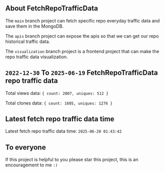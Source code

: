 ## About FetchRepoTrafficData

The `main` branch project can fetch specific repo everyday traffic data and save them in the MongoDB.

The `apis` branch project can expose the apis so that we can get our repo historical traffic data.

The `visualization` branch project is a frontend project that can make the repo traffic data visualization.

## `2022-12-30` To `2025-06-19` FetchRepoTrafficData repo traffic data

Total views data: `{ count: 2007, uniques: 512 }`

Total clones data: `{ count: 1605, uniques: 1276 }`

## Latest fetch repo traffic data time

Latest fetch repo traffic data time: `2025-06-20 01:43:42`

## To everyone

If this project is helpful to you please star this project, this is an encouragement to me `:)`



